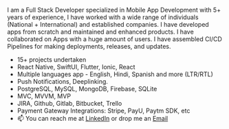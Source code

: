 I am a Full Stack Developer specialized in Mobile App Development with 5+ years of experience, I have worked with a wide range of individuals (National + International) and established companies. I have developed apps from scratch and maintained and enhanced products. I have collaborated on Apps with a huge amount of users. I have assembled CI/CD Pipelines for making deployments, releases, and updates.

- 15+ projects undertaken
- React Native, SwiftUI, Flutter, Ionic, React
- Multiple languages app - English, Hindi, Spanish and more (LTR/RTL)
- Push Notifications, Deeplinking.
- PostgreSQL, MySQL, MongoDB, Firebase, SQLite
- MVC, MVVM, MVP
- JIRA, Github, Gitlab, Bitbucket, Trello
- Payment Gateway Integrations: Stripe, PayU, Paytm SDK, etc
- 📫  You can reach me at [LinkedIn](https://www.linkedin.com/in/itssaahiil/) or drop me an [Email](mailto:saahiil.dev@gmail.com)

<!---
xsaahil/xsaahil is a ✨ special ✨ repository because its `README.md` (this file) appears on your GitHub profile.
You can click the Preview link to take a look at your changes.
--->
